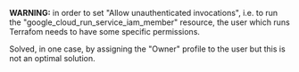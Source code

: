**WARNING:** in order to set "Allow unauthenticated invocations", i.e. to run the "google_cloud_run_service_iam_member" resource, the user which runs Terrafom needs to have some specific permissions.

Solved, in one case, by assigning the "Owner" profile to the user but this is not an optimal solution.
